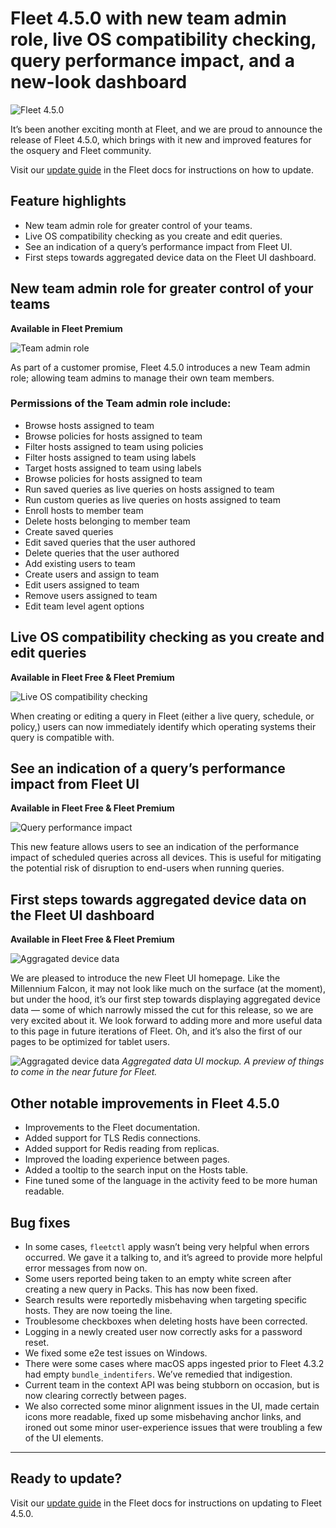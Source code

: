 # Fleet 4.5.0 with new team admin role, live OS compatibility checking, query performance impact, and a new-look dashboard

![Fleet 4.5.0](../website/assets/images/articles/fleet-4.5.0-cover-700x393@2x.png)

It’s been another exciting month at Fleet, and we are proud to announce the release of Fleet 4.5.0, which brings with it new and improved features for the osquery and Fleet community.

Visit our [update guide](https://fleetdm.com/docs/using-fleet/updating-fleet) in the Fleet docs for instructions on how to update.

## Feature highlights

- New team admin role for greater control of your teams.
- Live OS compatibility checking as you create and edit queries.
- See an indication of a query’s performance impact from Fleet UI.
- First steps towards aggregated device data on the Fleet UI dashboard.

## New team admin role for greater control of your teams
**Available in Fleet Premium**

![Team admin role](../website/assets/images/articles/fleet-4.5.0-1-700x393@2x.png)

As part of a customer promise, Fleet 4.5.0 introduces a new Team admin role; allowing team admins to manage their own team members.

### Permissions of the Team admin role include:

- Browse hosts assigned to team
- Browse policies for hosts assigned to team
- Filter hosts assigned to team using policies
- Filter hosts assigned to team using labels
- Target hosts assigned to team using labels
- Browse policies for hosts assigned to team
- Run saved queries as live queries on hosts assigned to team
- Run custom queries as live queries on hosts assigned to team
- Enroll hosts to member team
- Delete hosts belonging to member team
- Create saved queries
- Edit saved queries that the user authored
- Delete queries that the user authored
- Add existing users to team
- Create users and assign to team
- Edit users assigned to team
- Remove users assigned to team
- Edit team level agent options

## Live OS compatibility checking as you create and edit queries
**Available in Fleet Free & Fleet Premium**

![Live OS compatibility checking](../website/assets/images/articles/fleet-4.5.0-2-700x393@2x.png)

When creating or editing a query in Fleet (either a live query, schedule, or policy,) users can now immediately identify which operating systems their query is compatible with.

## See an indication of a query’s performance impact from Fleet UI
**Available in Fleet Free & Fleet Premium**

![Query performance impact](../website/assets/images/articles/fleet-4.5.0-3-700x393@2x.png)

This new feature allows users to see an indication of the performance impact of scheduled queries across all devices. This is useful for mitigating the potential risk of disruption to end-users when running queries.

## First steps towards aggregated device data on the Fleet UI dashboard
**Available in Fleet Free & Fleet Premium**

![Aggragated device data](../website/assets/images/articles/fleet-4.5.0-4-700x393@2x.png)

We are pleased to introduce the new Fleet UI homepage. Like the Millennium Falcon, it may not look like much on the surface (at the moment), but under the hood, it’s our first step towards displaying aggregated device data — some of which narrowly missed the cut for this release, so we are very excited about it. We look forward to adding more and more useful data to this page in future iterations of Fleet. Oh, and it’s also the first of our pages to be optimized for tablet users.

![Aggragated device data](../website/assets/images/articles/fleet-4.5.0-5-700x393@2x.png)
_Aggregated data UI mockup. A preview of things to come in the near future for Fleet._

## Other notable improvements in Fleet 4.5.0

- Improvements to the Fleet documentation.
- Added support for TLS Redis connections.
- Added support for Redis reading from replicas.
- Improved the loading experience between pages.
- Added a tooltip to the search input on the Hosts table.
- Fine tuned some of the language in the activity feed to be more human readable.

## Bug fixes

- In some cases, `fleetctl` apply wasn’t being very helpful when errors occurred. We gave it a talking to, and it’s agreed to provide more helpful error messages from now on.
- Some users reported being taken to an empty white screen after creating a new query in Packs. This has now been fixed.
- Search results were reportedly misbehaving when targeting specific hosts. They are now toeing the line.
- Troublesome checkboxes when deleting hosts have been corrected.
- Logging in a newly created user now correctly asks for a password reset.
- We fixed some e2e test issues on Windows.
- There were some cases where macOS apps ingested prior to Fleet 4.3.2 had empty `bundle_indentifers`. We’ve remedied that indigestion.
- Current team in the context API was being stubborn on occasion, but is now clearing correctly between pages.
- We also corrected some minor alignment issues in the UI, made certain icons more readable, fixed up some misbehaving anchor links, and ironed out some minor user-experience issues that were troubling a few of the UI elements.

---

## Ready to update?

Visit our [update guide](https://fleetdm.com/docs/using-fleet/updating-fleet) in the Fleet docs for instructions on updating to Fleet 4.5.0.

<meta name="category" value="releases">
<meta name="authorFullName" value="Mike Thomas">
<meta name="authorGitHubUsername" value="mike-j-thomas">
<meta name="publishedOn" value="2021-11-02">
<meta name="articleTitle" value="Fleet 4.5.0 with new team admin role, live OS compatibility checking, query performance impact, and a new-look dashboard">
<meta name="articleImageUrl" value="../website/assets/images/articles/fleet-4.5.0-cover-700x393@2x.png">